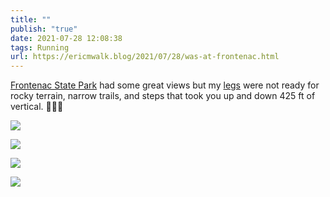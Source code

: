 ```yaml
---
title: ""
publish: "true"
date: 2021-07-28 12:08:38
tags: Running
url: https://ericmwalk.blog/2021/07/28/was-at-frontenac.html
---
```


[Frontenac State Park](https://maps.apple.com/?q=Frontenac%20State%20Park%0A29223%20County%2028%20Blvd%0AFrontenac%20MN%2055026%0AUnited%20States&ll=44.524864,-92.346640) had some great views but my [legs](https://www.strava.com/activities/5684877196) were not ready for rocky terrain, narrow trails, and steps that took you up and down 425 ft of vertical. 🏃🏻‍♂️

![](https://ericmwalk.blog/uploads/2021/9a80124850.jpg)

![](https://ericmwalk.blog/uploads/2021/d9547d5508.jpg)

![](https://ericmwalk.blog/uploads/2021/28301654ef.jpg)

![](https://ericmwalk.blog/uploads/2021/fa1d34e481.jpg)